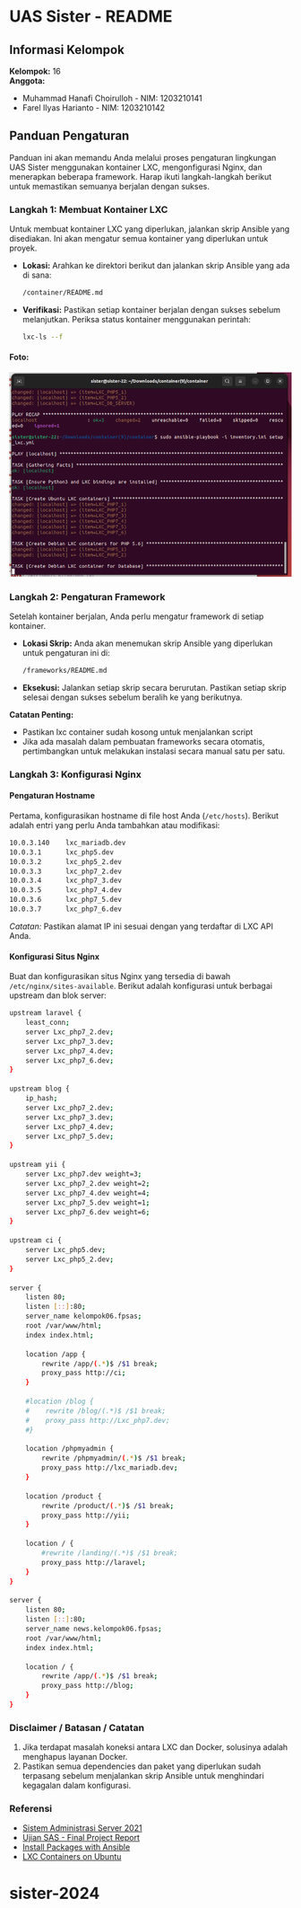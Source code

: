 # UAS Sister - README

## Informasi Kelompok

**Kelompok:** 16  
**Anggota:**

- Muhammad Hanafi Choirulloh - NIM: 1203210141
- Farel Ilyas Harianto - NIM: 1203210142

## Panduan Pengaturan

Panduan ini akan memandu Anda melalui proses pengaturan lingkungan UAS Sister menggunakan kontainer LXC, mengonfigurasi Nginx, dan menerapkan beberapa framework. Harap ikuti langkah-langkah berikut untuk memastikan semuanya berjalan dengan sukses.

### Langkah 1: Membuat Kontainer LXC

Untuk membuat kontainer LXC yang diperlukan, jalankan skrip Ansible yang disediakan. Ini akan mengatur semua kontainer yang diperlukan untuk proyek.

- **Lokasi:** Arahkan ke direktori berikut dan jalankan skrip Ansible yang ada di sana:

  ```bash
  /container/README.md
  ```

- **Verifikasi:** Pastikan setiap kontainer berjalan dengan sukses sebelum melanjutkan. Periksa status kontainer menggunakan perintah:

  ```bash
  lxc-ls --f
  ```

#### Foto:

![instal.png](/assets/install_container.png)

### Langkah 2: Pengaturan Framework

Setelah kontainer berjalan, Anda perlu mengatur framework di setiap kontainer.

- **Lokasi Skrip:** Anda akan menemukan skrip Ansible yang diperlukan untuk pengaturan ini di:

  ```bash
  /frameworks/README.md
  ```

- **Eksekusi:** Jalankan setiap skrip secara berurutan. Pastikan setiap skrip selesai dengan sukses sebelum beralih ke yang berikutnya.

**Catatan Penting:**

- Pastikan lxc container sudah kosong untuk menjalankan script
- Jika ada masalah dalam pembuatan frameworks secara otomatis, pertimbangkan untuk melakukan instalasi secara manual satu per satu.

### Langkah 3: Konfigurasi Nginx

#### Pengaturan Hostname

Pertama, konfigurasikan hostname di file host Anda (`/etc/hosts`). Berikut adalah entri yang perlu Anda tambahkan atau modifikasi:

```bash
10.0.3.140    lxc_mariadb.dev
10.0.3.1      lxc_php5.dev
10.0.3.2      lxc_php5_2.dev
10.0.3.3      lxc_php7_2.dev
10.0.3.4      lxc_php7_3.dev
10.0.3.5      lxc_php7_4.dev
10.0.3.6      lxc_php7_5.dev
10.0.3.7      lxc_php7_6.dev
```

_Catatan:_ Pastikan alamat IP ini sesuai dengan yang terdaftar di LXC API Anda.

#### Konfigurasi Situs Nginx

Buat dan konfigurasikan situs Nginx yang tersedia di bawah `/etc/nginx/sites-available`. Berikut adalah konfigurasi untuk berbagai upstream dan blok server:

```bash
upstream laravel {
    least_conn;
    server Lxc_php7_2.dev;
    server Lxc_php7_3.dev;
    server Lxc_php7_4.dev;
    server Lxc_php7_6.dev;
}

upstream blog {
    ip_hash;
    server Lxc_php7_2.dev;
    server Lxc_php7_3.dev;
    server Lxc_php7_4.dev;
    server Lxc_php7_5.dev;
}

upstream yii {
    server Lxc_php7.dev weight=3;
    server Lxc_php7_2.dev weight=2;
    server Lxc_php7_4.dev weight=4;
    server Lxc_php7_5.dev weight=1;
    server Lxc_php7_6.dev weight=6;
}

upstream ci {
    server Lxc_php5.dev;
    server Lxc_php5_2.dev;
}

server {
    listen 80;
    listen [::]:80;
    server_name kelompok06.fpsas;
    root /var/www/html;
    index index.html;

    location /app {
        rewrite /app/(.*)$ /$1 break;
        proxy_pass http://ci;
    }

    #location /blog {
    #    rewrite /blog/(.*)$ /$1 break;
    #    proxy_pass http://Lxc_php7.dev;
    #}

    location /phpmyadmin {
        rewrite /phpmyadmin/(.*)$ /$1 break;
        proxy_pass http://lxc_mariadb.dev;
    }

    location /product {
        rewrite /product/(.*)$ /$1 break;
        proxy_pass http://yii;
    }

    location / {
        #rewrite /landing/(.*)$ /$1 break;
        proxy_pass http://laravel;
    }
}

server {
    listen 80;
    listen [::]:80;
    server_name news.kelompok06.fpsas;
    root /var/www/html;
    index index.html;

    location / {
        rewrite /app/(.*)$ /$1 break;
        proxy_pass http://blog;
    }
}
```

### Disclaimer / Batasan / Catatan

1. Jika terdapat masalah koneksi antara LXC dan Docker, solusinya adalah menghapus layanan Docker.
2. Pastikan semua dependencies dan paket yang diperlukan sudah terpasang sebelum menjalankan skrip Ansible untuk menghindari kegagalan dalam konfigurasi.

### Referensi

- [Sistem Administrasi Server 2021](https://github.com/aldonesia/Sistem-Administrasi-Server-2021)
- [Ujian SAS - Final Project Report](https://github.com/ignatiaindy/Ujian-SAS/blob/main/UAS/Final%20Project%20Report.md)
- [Install Packages with Ansible](https://opensource.com/article/20/9/install-packages-ansible)
- [LXC Containers on Ubuntu](https://ubuntu.com/server/docs/lxc-containers)
# sister-2024
